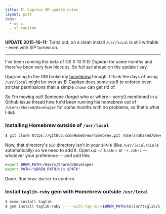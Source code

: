 ```yaml
---
title: El Capitan GM update notes
layout: post
tags:
  - os x
  - el capitan
---
```


**UPDATE 2015-10-11:** Turns out, on a clean install `/usr/local` is still writable &ndash; even with SIP turned on.

---

I've been running the beta of OS X 10.11 _El Capitan_ for some months and there've been very few hiccups. So full sail ahead on the update I say.

Upgrading to the GM broke my [homebrew][] though. I think the days of using `/usr/local` might be over as El Capitan does some stuff to enforce even stricter permissions than a simple `chown` can get rid of.

So I'm moving out! Someone (forgot who or where &ndash; sorry!) mentioned in a Github issue thread how he'd been running his homebrew out of `/Users/Shared/Developer` for some months with no problems, so that's what I did:

### Installing Homebrew outside of `/usr/local`

```sh
$ git clone https://github.com/Homebrew/homebrew.git /Users/Shared/Developer
```

Now, that directory's `bin` directory isn't in your `$PATH` (like `/usr/local/bin` is automatically) so we need to add it. Open up `~/.bashrc` or `~/.zshrc` -- whatever your preference -- and add this:

```sh
export BREW_PATH=/Users/Shared/Developer
export PATH="$BREW_PATH/bin:$PATH"
```

Done. Run `brew doctor` to confirm.

### Install `taglib-ruby` gem with Homebrew outside `/usr/local`

```sh
$ brew install taglib
$ gem install taglib-ruby -- --with-tag-dir=$BREW_PATH/Cellar/taglib/1.9.1/
```

[homebrew]: http://brew.sh "Homebrew"
